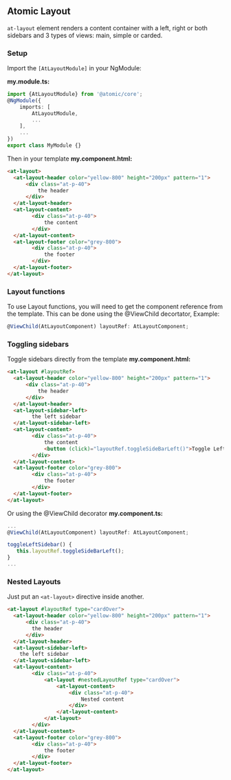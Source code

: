 ## Atomic Layout

`at-layout` element renders a content container with a left, right or
both sidebars and 3 types of views: main, simple or carded.

### Setup
Import the `[AtLayoutModule]` in your NgModule:

**my.module.ts:**
```typescript
import {AtLayoutModule} from '@atomic/core';
@NgModule({
    imports: [
        AtLayoutModule,
        ...
    ],
    ...
})
export class MyModule {}
```

Then in your template
**my.component.html:**
```html
<at-layout>
  <at-layout-header color="yellow-800" height="200px" pattern="1">
      <div class="at-p-40">
          the header
      </div>
  </at-layout-header>
  <at-layout-content>
        <div class="at-p-40">
            the content
        </div>
  </at-layout-content>
  <at-layout-footer color="grey-800">
        <div class="at-p-40">
            the footer
        </div>
  </at-layout-footer>
</at-layout>
```

### Layout functions
To use Layout functions, you will need to get the component reference from the template. This can be done using the 
@ViewChild decortator, Example:
```typescript
@ViewChild(AtLayoutComponent) layoutRef: AtLayoutComponent;
```


### Toggling sidebars
Toggle sidebars directly from the template
**my.component.html:**
```html
<at-layout #layoutRef>
  <at-layout-header color="yellow-800" height="200px" pattern="1">
      <div class="at-p-40">
          the header
      </div>
  </at-layout-header>
  <at-layout-sidebar-left>
        the left sidebar
  </at-layout-sidebar-left>
  <at-layout-content>
        <div class="at-p-40">
            the content
            <button (click)="layoutRef.toggleSideBarLeft()">Toggle Left sidebar</button>
        </div>
  </at-layout-content>
  <at-layout-footer color="grey-800">
        <div class="at-p-40">
            the footer
        </div>
  </at-layout-footer>
</at-layout>
```

Or using the @ViewChild decorator
**my.component.ts:**
```typescript
...
@ViewChild(AtLayoutComponent) layoutRef: AtLayoutComponent;

toggleLeftSidebar() {
   this.layoutRef.toggleSideBarLeft();
}
...
```


### Nested Layouts
Just put an `<at-layout>` directive inside another.
```html
<at-layout #layoutRef type="cardOver">
  <at-layout-header color="yellow-800" height="200px" pattern="1">
      <div class="at-p-40">
        the header
      </div>
  </at-layout-header>
  <at-layout-sidebar-left>
    the left sidebar
  </at-layout-sidebar-left>
  <at-layout-content>
        <div class="at-p-40">
            <at-layout #nestedLayoutRef type="cardOver">
                <at-layout-content>
                    <div class="at-p-40">
                        Nested content
                    </div>
                </at-layout-content>
            </at-layout>
        </div>
  </at-layout-content>
  <at-layout-footer color="grey-800">
        <div class="at-p-40">
            the footer
        </div>
  </at-layout-footer>
</at-layout>
```